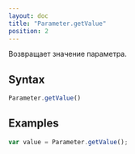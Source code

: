 ```yaml
---
layout: doc
title: "Parameter.getValue"
position: 2
---
```


Возвращает значение параметра.

## Syntax

```js
Parameter.getValue()
```

## Examples

```js
var value = Parameter.getValue();
```
